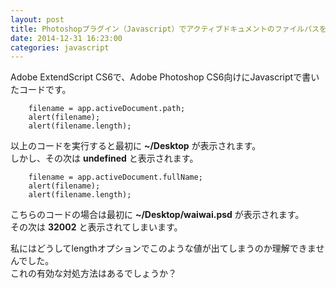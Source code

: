 ```yaml
---
layout: post
title: Photoshopプラグイン（Javascript）でアクティブドキュメントのファイルパスを取得するとlengthの値がおかしくなる
date: 2014-12-31 16:23:00
categories: javascript
---
```

<!-- {% raw %} -->
<p>Adobe ExtendScript CS6で、Adobe Photoshop CS6向けにJavascriptで書いたコードです。  </p>

<pre><code>    filename = app.activeDocument.path;
    alert(filename);
    alert(filename.length);
</code></pre>

<p>以上のコードを実行すると最初に <strong>~/Desktop</strong> が表示されます。<br>
しかし、その次は <strong>undefined</strong> と表示されます。      </p>

<pre><code>    filename = app.activeDocument.fullName;
    alert(filename);
    alert(filename.length);
</code></pre>

<p>こちらのコードの場合は最初に <strong>~/Desktop/waiwai.psd</strong> が表示されます。<br>
その次は <strong>32002</strong> と表示されてしまいます。</p>

<p>私にはどうしてlengthオプションでこのような値が出てしまうのか理解できませんでした。<br>
これの有効な対処方法はあるでしょうか？</p>
<!-- {% endraw %} -->
